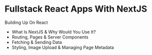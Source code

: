 # Fullstack React Apps With NextJS

Building Up On React

-   What Is NextJS & Why Would You Use It?
-   Routing, Pages & Server Components
-   Fetching & Sending Data
-   Styling, Image Upload & Managing Page Metadata
